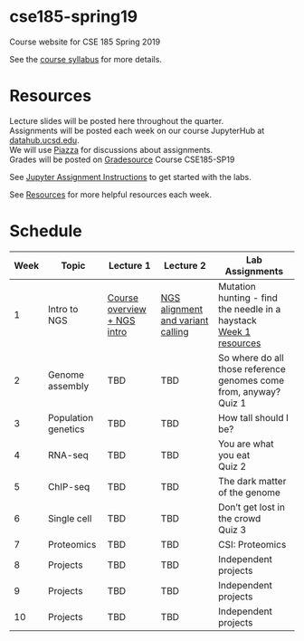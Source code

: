 # cse185-spring19
Course website for CSE 185 Spring 2019

See the [course syllabus](https://github.com/gymreklab/cse185-spring19/blob/master/cse185-spring19-syllabus.md) for more details.<br>

# Resources
Lecture slides will be posted here throughout the quarter. 
<br>
Assignments will be posted each week on our course JupyterHub at [datahub.ucsd.edu](datahub.ucsd.edu).
<br>
We will use [Piazza](https://piazza.com/ucsd/spring2019/cse185/home) for discussions about assignments.
<br>
Grades will be posted on [Gradesource](gradesource.com) Course CSE185-SP19

See [Jupyter Assignment Instructions](https://github.com/gymreklab/cse185-spring19/blob/master/jupyter_assignment_instructions.md) to get started with the labs.

See [Resources](https://github.com/gymreklab/cse185-spring19/blob/master/resources.md) for more helpful resources each week.

# Schedule

| Week | Topic | Lecture 1 | Lecture 2 | Lab Assignments |
|------|-------|-----------|-------|-----------|
| 1 | Intro to NGS | [Course overview + NGS intro](https://drive.google.com/file/d/1Mk2OiyY9vzMZ1Gp9T7Sdxkdk1Y7Qaiox/view?usp=sharing) | [NGS alignment and variant calling](https://drive.google.com/file/d/1sV3uGf2jUvxx_e2oraFAtz5vXqoGoX72/view?usp=sharing) | Mutation hunting - find the needle in a haystack <br> [Week 1 resources](https://github.com/gymreklab/cse185-spring19/blob/master/resources.md#week1)| 
|  2 | Genome assembly | TBD | TBD | So where do all those reference genomes come from, anyway? <br>Quiz 1 |
|  3 | Population genetics | TBD | TBD |   How tall should I be? |
|  4 | RNA-seq | TBD | TBD |  You are what you eat <br>Quiz 2 |
|  5 | ChIP-seq | TBD | TBD |  The dark matter of the genome |
|  6 | Single cell | TBD | TBD |  Don’t get lost in the crowd <br>Quiz 3 |
|  7 | Proteomics | TBD | TBD |  CSI: Proteomics |
|  8 | Projects | TBD | TBD | Independent projects |
|  9 | Projects | TBD |  TBD | Independent projects |
|  10 | Projects | TBD | TBD | Independent projects |
